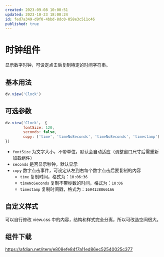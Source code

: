 ```yaml
---
created: 2023-09-08 10:00:51
updated: 2023-10-23 18:00:24
id: fed7a349-d9f0-4bbd-8dc0-058e3c511c46
published: true
---
```

# 时钟组件

显示数字时钟，可设定点击后复制特定的时间字符串。

## 基本用法

```js
dv.view('Clock')
```

## 可选参数

```js
dv.view('Clock'， {
        fontSize: 120,
        seconds: false,
        copy: ['time', 'timeNoSeconds', 'timeNoSeconds', 'timestamp']
})
```

- `fontSize` 为文字大小，不带单位，默认会自动适应（调整窗口尺寸后需重新加载组件）
- `seconds` 是否显示秒钟，默认显示
- `copy` 数字点击事件，可设定从左到右每个数字点击后要复制的内容
  - `time` 复制时间，格式为：`10:06:36`
  - `timeNoSeconds` 复制不带秒数的时间，格式为：`10:06`
  - `timestamp` 复制时间戳，格式为：`1694138866166`

## 自定义样式

可以自行修改 view.css 中的内容，结构和样式完全分离，所以可改造空间很大。

## 组件下载

https://afdian.net/item/e808efe84f7a11ed86ec52540025c377